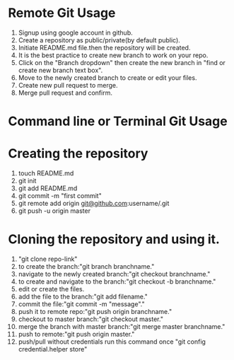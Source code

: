 # Remote Git Usage

1. Signup using google account in github.
2. Create a repository as public/private(by default public).
3. Initiate README.md file.then the repository will be created.
4. It is the best practice to create new branch to work on your repo.
5. Click on the "Branch dropdown" then create the new branch in "find or create new branch text box".
6. Move to the newly created branch to create or edit your files.
7. Create new pull request to merge.
8. Merge pull request and confirm.
 
# Command line or Terminal Git Usage

# Creating the repository 
1. touch README.md
2. git init
3. git add README.md
4. git commit -m "first commit"
5. git remote add origin git@github.com:username/<reponame>.git
6. git push -u origin master

# Cloning the repository and using it.
1. "git clone repo-link"
2. to create the branch:"git branch branchname."
3. navigate to the newly created branch:"git checkout branchname."
4. to create and navigate to the branch:"git checkout -b branchname."
5. edit or create the files.
6. add the file to the branch:"git add filename."
7. commit the file:"git commit -m "message"."
8. push it to remote repo:"git push origin branchname."
9. checkout to master branch:"git checkout master."
10. merge the branch with master branch:"git merge master branchname."
1. push to remote:"git push origin master."
12. push/pull without credentials run this command once "git config credential.helper store"
